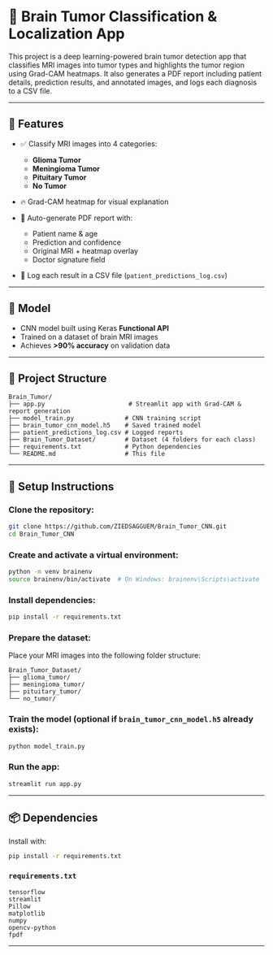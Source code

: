 # 🧠 Brain Tumor Classification & Localization App

This project is a deep learning-powered brain tumor detection app that classifies MRI images into tumor types and highlights the tumor region using Grad-CAM heatmaps. It also generates a PDF report including patient details, prediction results, and annotated images, and logs each diagnosis to a CSV file.

---

## 📌 Features

* ✅ Classify MRI images into 4 categories:

  * **Glioma Tumor**
  * **Meningioma Tumor**
  * **Pituitary Tumor**
  * **No Tumor**

* 🔥 Grad-CAM heatmap for visual explanation

* 📄 Auto-generate PDF report with:

  * Patient name & age
  * Prediction and confidence
  * Original MRI + heatmap overlay
  * Doctor signature field

* 💃 Log each result in a CSV file (`patient_predictions_log.csv`)

---

## 🧠 Model

* CNN model built using Keras **Functional API**
* Trained on a dataset of brain MRI images
* Achieves **>90% accuracy** on validation data

---

## 📂 Project Structure

```
Brain_Tumor/
├── app.py                       # Streamlit app with Grad-CAM & report generation
├── model_train.py              # CNN training script
├── brain_tumor_cnn_model.h5    # Saved trained model
├── patient_predictions_log.csv # Logged reports
├── Brain_Tumor_Dataset/        # Dataset (4 folders for each class)
├── requirements.txt            # Python dependencies
└── README.md                   # This file
```

---

## 🚀 Setup Instructions

### Clone the repository:

```bash
git clone https://github.com/ZIEDSAGGUEM/Brain_Tumor_CNN.git
cd Brain_Tumor_CNN
```

### Create and activate a virtual environment:

```bash
python -m venv brainenv
source brainenv/bin/activate  # On Windows: brainenv\Scripts\activate
```

### Install dependencies:

```bash
pip install -r requirements.txt
```

### Prepare the dataset:

Place your MRI images into the following folder structure:

```
Brain_Tumor_Dataset/
├── glioma_tumor/
├── meningioma_tumor/
├── pituitary_tumor/
└── no_tumor/
```

### Train the model (optional if `brain_tumor_cnn_model.h5` already exists):

```bash
python model_train.py
```

### Run the app:

```bash
streamlit run app.py
```

---

## 📦 Dependencies

Install with:

```bash
pip install -r requirements.txt
```

### `requirements.txt`

```
tensorflow
streamlit
Pillow
matplotlib
numpy
opencv-python
fpdf
```

---
